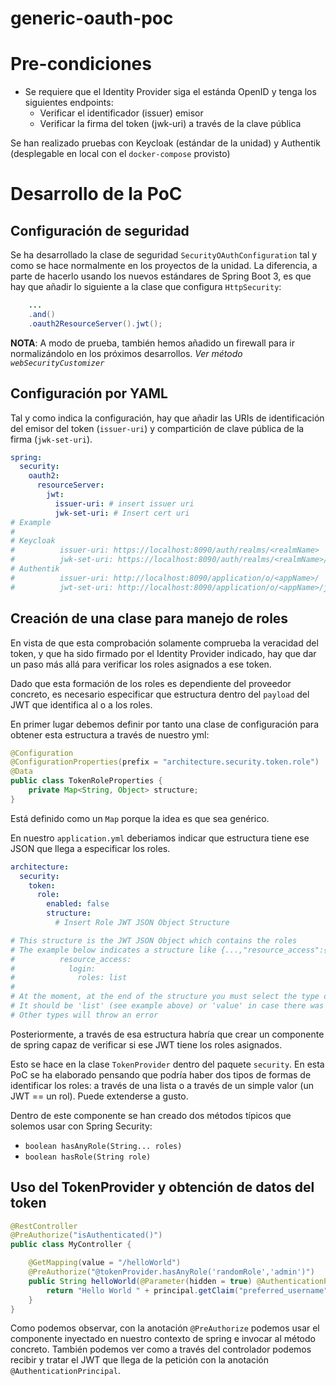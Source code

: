 # generic-oauth-poc

# Pre-condiciones
* Se requiere que el Identity Provider siga el estánda OpenID y tenga los siguientes endpoints:
    * Verificar el identificador (issuer) emisor
    * Verificar la firma del token (jwk-uri) a través de la clave pública

Se han realizado pruebas con Keycloak (estándar de la unidad) y Authentik (desplegable en local con el `docker-compose` provisto)

# Desarrollo de la PoC

## Configuración de seguridad

Se ha desarrollado la clase de seguridad `SecurityOAuthConfiguration` tal y como se hace normalmente en los proyectos de la unidad. La diferencia, a parte de hacerlo usando los nuevos estándares de Spring Boot 3, es que hay que añadir lo siguiente a la clase que configura `HttpSecurity`:

```java
    ...
    .and()
    .oauth2ResourceServer().jwt();
```

**NOTA**: A modo de prueba, también hemos añadido un firewall para ir normalizándolo en los próximos desarrollos. _Ver método_ _`webSecurityCustomizer`_

## Configuración por YAML

Tal y como indica la configuración, hay que añadir las URIs de identificación del emisor del token (`issuer-uri`) y compartición de clave pública de la firma (`jwk-set-uri`).

```yaml
spring:
  security:
    oauth2:
      resourceServer:
        jwt:
          issuer-uri: # insert issuer uri
          jwk-set-uri: # Insert cert uri
# Example
#
# Keycloak
#          issuer-uri: https://localhost:8090/auth/realms/<realmName>
#          jwk-set-uri: https://localhost:8090/auth/realms/<realmName>/protocol/openid-connect/certs
# Authentik
#          issuer-uri: http://localhost:8090/application/o/<appName>/
#          jwt-set-uri: http://localhost:8090/application/o/<appName>/jwks/
```

## Creación de una clase para manejo de roles

En vista de que esta comprobación solamente comprueba la veracidad del token, y que ha sido firmado por el Identity Provider indicado, hay que dar un paso más allá para verificar los roles asignados a ese token.

Dado que esta formación de los roles es dependiente del proveedor concreto, es necesario especificar que estructura dentro del `payload` del JWT que identifica al o a los roles.

En primer lugar debemos definir por tanto una clase de configuración para obtener esta estructura a través de nuestro yml:

```java
@Configuration
@ConfigurationProperties(prefix = "architecture.security.token.role")
@Data
public class TokenRoleProperties {
    private Map<String, Object> structure;
}
```

Está definido como un `Map` porque la idea es que sea genérico.

En nuestro `application.yml` deberiamos indicar que estructura tiene ese JSON que llega a especificar los roles.

```yaml
architecture:
  security:
    token:
      role:
        enabled: false
        structure:
          # Insert Role JWT JSON Object Structure

# This structure is the JWT JSON Object which contains the roles
# The example below indicates a structure like {...,"resource_access":{"login":{ "roles": ['role1','role2']}}}
#          resource_access:
#            login:
#              roles: list
#
# At the moment, at the end of the structure you must select the type of object which contains roles
# It should be 'list' (see example above) or 'value' in case there was one role only
# Other types will throw an error
```

Posteriormente, a través de esa estructura habría que crear un componente de spring capaz de verificar si ese JWT tiene los roles asignados.

Esto se hace en la clase `TokenProvider` dentro del paquete `security`. En esta PoC se ha elaborado pensando que podría haber dos tipos de formas de identificar los roles: a través de una lista o a través de un simple valor (un JWT == un rol). Puede extenderse a gusto.

Dentro de este componente se han creado dos métodos típicos que solemos usar con Spring Security:
* `boolean hasAnyRole(String... roles)`
* `boolean hasRole(String role)`

## Uso del TokenProvider y obtención de datos del token

```java
@RestController
@PreAuthorize("isAuthenticated()")
public class MyController {

    @GetMapping(value = "/helloWorld")
    @PreAuthorize("@tokenProvider.hasAnyRole('randomRole','admin')")
    public String helloWorld(@Parameter(hidden = true) @AuthenticationPrincipal Jwt principal){
        return "Hello World " + principal.getClaim("preferred_username");
    }
}
```

Como podemos observar, con la anotación `@PreAuthorize` podemos usar el componente inyectado en nuestro contexto de spring e invocar al método concreto. También podemos ver como a través del controlador podemos recibir y tratar el JWT que llega de la petición con la anotación `@AuthenticationPrincipal`.
